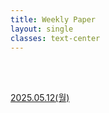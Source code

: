 ```yaml
---
title: Weekly Paper
layout: single
classes: text-center
---
```



<br>
<br>

<a href="/2025/05/12/wp-01.html">2025.05.12(월)</a><br>



